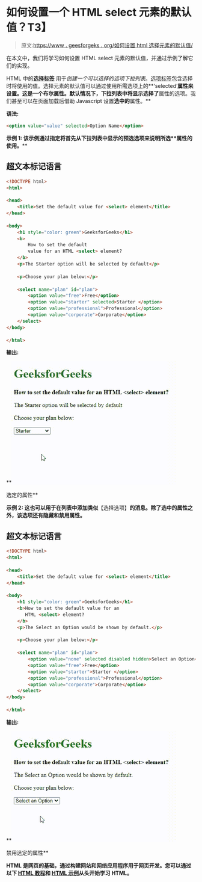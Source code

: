 # 如何设置一个 HTML select 元素的默认值？T3】

> 原文:[https://www . geesforgeks . org/如何设置 html 选择元素的默认值/](https://www.geeksforgeeks.org/how-to-set-the-default-value-for-an-html-select-element/)

在本文中，我们将学习如何设置 HTML select 元素的默认值，并通过示例了解它们的实现。

HTML 中的[**选择标签**](https://www.geeksforgeeks.org/html-select-tag/) 用于*创建一个可以选择的选项下拉列表*。[选项标签](https://www.geeksforgeeks.org/html-option-tag/)包含选择时将使用的值。选择元素的默认值可以通过使用所需选项上的**‘selected’**属性来设置。这是一个布尔属性。默认情况下，下拉列表中将显示选择了**属性的选项。我们甚至可以在页面加载后借助 Javascript 设置**选中的**属性。**

****语法:****

```html
<option value="value" selected>Option Name</option>
```

****示例 1:** 该示例通过指定将首先从下拉列表中显示的预选选项来说明所选**属性的使用。****

## **超文本标记语言**

```html
<!DOCTYPE html>
<html>

<head>
    <title>Set the default value for <select> element</title>
</head>

<body>
    <h1 style="color: green">GeeksforGeeks</h1>
    <b>
        How to set the default 
        value for an HTML <select> element?
    </b>
    <p>The Starter option will be selected by default</p>

    <p>Choose your plan below:</p>

    <select name="plan" id="plan">
        <option value="free">Free</option>
        <option value="starter" selected>Starter </option>
        <option value="professional">Professional</option>
        <option value="corporate">Corporate</option>
    </select>
</body>

</html>
```

****输出:****

**![](img/36f25abb66792f6206813139b77684bc.png)

选定的属性** 

****示例 2:** 这也可以用于在列表中添加类似**【选择选项】**的消息。除了选中的属性之外，该选项还有隐藏和禁用属性。**

## **超文本标记语言**

```html
<!DOCTYPE html>
<html>

<head>
    <title>Set the default value for <select> element</title>
</head>

<body>
    <h1 style="color: green">GeeksforGeeks</h1>
    <b>How to set the default value for an 
       HTML <select> element?
    </b>
    <p>The Select an Option would be shown by default.</p>

    <p>Choose your plan below:</p>

    <select name="plan" id="plan">
        <option value="none" selected disabled hidden>Select an Option</option>
        <option value="free">Free</option>
        <option value="starter">Starter </option>
        <option value="professional">Professional</option>
        <option value="corporate">Corporate</option>
    </select>
</body>

</html>
```

****输出:****

**![](img/28ce98478e6d2fcb15e4adf938750217.png)

禁用选定的属性** 

**HTML 是网页的基础，通过构建网站和网络应用程序用于网页开发。您可以通过以下 [HTML 教程](https://www.geeksforgeeks.org/html-tutorials/)和 [HTML 示例](https://www.geeksforgeeks.org/html-examples/)从头开始学习 HTML。**